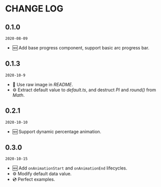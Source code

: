# CHANGE LOG

## 0.1.0

`2020-08-09`

- 🆕 Add base progress component, support basic arc progress bar.

## 0.1.3

`2020-10-9`

- 📄 Use raw image in *README*.
- ⚙️ Extract default value to *default.ts*, and destruct *PI* and *round()* from *Math*.

## 0.2.1

`2020-10-10`

- 🆕 Support dynamic percentage animation.

## 0.3.0

`2020-10-15`

- 🆕 Add `onAnimationStart` and `onAnimationEnd` lifecycles.
- ⚙️ Modify default data value.
- 💿 Perfect examples.
